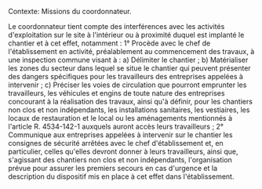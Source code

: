 Contexte: Missions du coordonnateur.

Le coordonnateur tient compte des interférences avec les activités d'exploitation sur le site à l'intérieur ou à proximité duquel est implanté le chantier et à cet effet, notamment : 1° Procède avec le chef de l'établissement en activité, préalablement au commencement des travaux, à une inspection commune visant à : a) Délimiter le chantier ; b) Matérialiser les zones du secteur dans lequel se situe le chantier qui peuvent présenter des dangers spécifiques pour les travailleurs des entreprises appelées à intervenir ; c) Préciser les voies de circulation que pourront emprunter les travailleurs, les véhicules et engins de toute nature des entreprises concourant à la réalisation des travaux, ainsi qu'à définir, pour les chantiers non clos et non indépendants, les installations sanitaires, les vestiaires, les locaux de restauration et le local ou les aménagements mentionnés à l'article R. 4534-142-1 auxquels auront accès leurs travailleurs ; 2° Communique aux entreprises appelées à intervenir sur le chantier les consignes de sécurité arrêtées avec le chef d'établissement et, en particulier, celles qu'elles devront donner à leurs travailleurs, ainsi que, s'agissant des chantiers non clos et non indépendants, l'organisation prévue pour assurer les premiers secours en cas d'urgence et la description du dispositif mis en place à cet effet dans l'établissement.